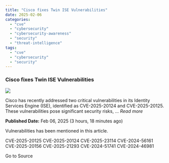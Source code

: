 ```yaml
---
title: "Cisco fixes Twin ISE Vulnerabilities"
date: 2025-02-06
categories: 
  - "cve"
  - "cybersecurity"
  - "cybersecurity-awareness"
  - "security"
  - "threat-intelligence"
tags: 
  - "cve"
  - "cybersecurity"
  - "security"
---
```


### Cisco fixes Twin ISE Vulnerabilities

![](https://upload.cvefeed.io/news/28304/thumbnail.jpg)

Cisco has recently addressed two critical vulnerabilities in its Identity Services Engine (ISE), identified as CVE-2025-20124 and CVE-2025-20125. These vulnerabilities pose significant security risks, ... _Read more_

**Published Date:** Feb 06, 2025 (3 hours, 18 minutes ago)

Vulnerabilities has been mentioned in this article.

CVE-2025-20125 CVE-2025-20124 CVE-2025-23114 CVE-2024-56161 CVE-2025-20156 CVE-2025-21293 CVE-2024-51741 CVE-2024-46981

Go to Source
